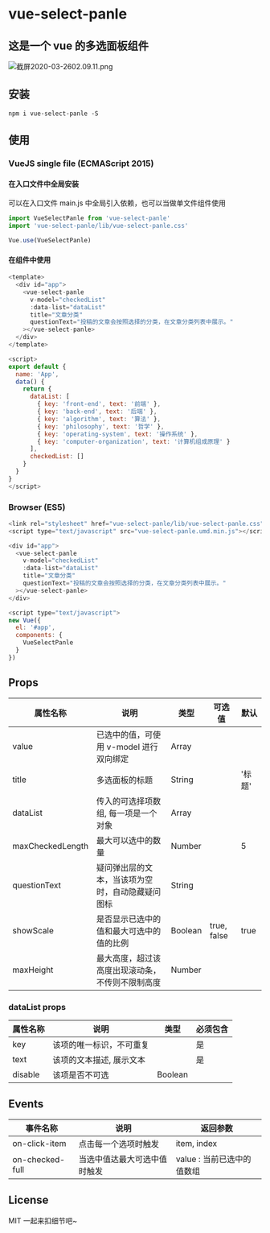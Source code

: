 # vue-select-panle

## 这是一个 vue 的多选面板组件

![截屏2020-03-2602.09.11.png](http://ww1.sinaimg.cn/large/006iQgpIgy1gd6pzu9bs1j30gu0dg0u0.jpg)

## 安装

```shell
npm i vue-select-panle -S
```

## 使用

### VueJS single file (ECMAScript 2015)

#### 在入口文件中全局安装

可以在入口文件 main.js 中全局引入依赖，也可以当做单文件组件使用

```javascript
import VueSelectPanle from 'vue-select-panle'
import 'vue-select-panle/lib/vue-select-panle.css'

Vue.use(VueSelectPanle)
```

#### 在组件中使用

```javascript
<template>
  <div id="app">
    <vue-select-panle
      v-model="checkedList"
      :data-list="dataList"
      title="文章分类"
      questionText="投稿的文章会按照选择的分类，在文章分类列表中展示。"
    ></vue-select-panle>
  </div>
</template>

<script>
export default {
  name: 'App',
  data() {
    return {
      dataList: [
        { key: 'front-end', text: '前端' },
        { key: 'back-end', text: '后端' },
        { key: 'algorithm', text: '算法' },
        { key: 'philosophy', text: '哲学' },
        { key: 'operating-system', text: '操作系统' },
        { key: 'computer-organization', text: '计算机组成原理' }
      ],
      checkedList: []
    }
  }
}
</script>
```

### Browser (ES5)

```javascript
<link rel="stylesheet" href="vue-select-panle/lib/vue-select-panle.css">
<script type="text/javascript" src="vue-select-panle.umd.min.js"></script>

<div id="app">
  <vue-select-panle
    v-model="checkedList"
    :data-list="dataList"
    title="文章分类"
    questionText="投稿的文章会按照选择的分类，在文章分类列表中展示。"
  ></vue-select-panle>
</div>

<script type="text/javascript">
new Vue({
  el: '#app',
  components: {
    VueSelectPanle
  }
})
```

## Props

| 属性名称 | 说明 | 类型 | 可选值 | 默认 |
| ------ | ------ | --- | ---- | --- |
| value | 已选中的值，可使用 v-model 进行双向绑定 | Array |
| title | 多选面板的标题 | String | | '标题' |
| dataList | 传入的可选择项数组, 每一项是一个对象 | Array |
| maxCheckedLength | 最大可以选中的数量 | Number | | 5 |
| questionText | 疑问弹出层的文本，当该项为空时，自动隐藏疑问图标 | String |
| showScale | 是否显示已选中的值和最大可选中的值的比例 | Boolean | true, false | true |
| maxHeight | 最大高度，超过该高度出现滚动条，不传则不限制高度 | Number |  |  |

### dataList props

| 属性名称 | 说明 | 类型 | 必须包含 |
| ------ | ------ | --- | ---- |
| key | 该项的唯一标识，不可重复 | | 是 |
| text | 该项的文本描述, 展示文本 | | 是 |
| disable | 该项是否不可选 | Boolean |

## Events

| 事件名称 | 说明 | 返回参数 |
| ------ | ---- | --- |
| on-click-item | 点击每一个选项时触发 | item, index |
| on-checked-full | 当选中值达最大可选中值时触发 | value : 当前已选中的值数组 |

## License

MIT 一起来扣细节吧~
